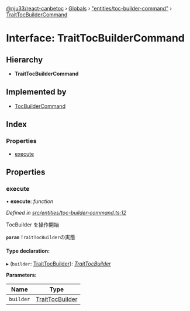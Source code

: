 [@nju33/react-canbetoc](../README.md) › [Globals](../globals.md) › ["entities/toc-builder-command"](../modules/_entities_toc_builder_command_.md) › [TraitTocBuilderCommand](_entities_toc_builder_command_.traittocbuildercommand.md)

# Interface: TraitTocBuilderCommand

## Hierarchy

* **TraitTocBuilderCommand**

## Implemented by

* [TocBuilderCommand](../classes/_entities_toc_builder_command_.tocbuildercommand.md)

## Index

### Properties

* [execute](_entities_toc_builder_command_.traittocbuildercommand.md#execute)

## Properties

###  execute

• **execute**: *function*

*Defined in [src/entities/toc-builder-command.ts:12](https://github.com/nju33/react-canbetoc/blob/118b6f6/src/entities/toc-builder-command.ts#L12)*

TocBuilder を操作開始

**`param`** `TraitTocBuilder`の実態

#### Type declaration:

▸ (`builder`: [TraitTocBuilder](_entities_toc_builder_.traittocbuilder.md)): *[TraitTocBuilder](_entities_toc_builder_.traittocbuilder.md)*

**Parameters:**

Name | Type |
------ | ------ |
`builder` | [TraitTocBuilder](_entities_toc_builder_.traittocbuilder.md) |
